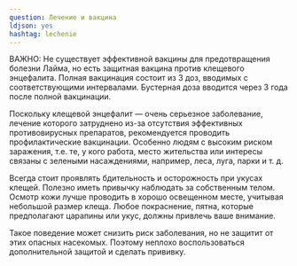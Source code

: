 ```yaml
---
question: Лечение и вакцина
ldjson: yes
hashtag: lechenie
---
```


ВАЖНО: Не существует эффективной вакцины для предотвращения болезни Лайма, но есть защитная вакцина против клещевого энцефалита. Полная вакцинация состоит из 3 доз, вводимых с соответствующими интервалами. Бустерная доза вводится через 3 года после полной вакцинации.

Поскольку клещевой энцефалит — очень серьезное заболевание, лечение которого затруднено из-за отсутствия эффективных противовирусных препаратов, рекомендуется проводить профилактические вакцинации. Особенно людям с высоким риском заражения, т.е. те, у кого работа, место жительства или интересы связаны с зелеными насаждениями, например, леса, луга, парки и т. д.

Всегда стоит проявлять бдительность и осторожность при укусах клещей. Полезно иметь привычку наблюдать за собственным телом. Осмотр кожи лучше проводить в хорошо освещенном месте, учитывая небольшой размер клеща. Любое покраснение, пятна, которые предполагают царапины или укус, должны привлечь ваше внимание.

Такое поведение может снизить риск заболевания, но не защитит от этих опасных насекомых. Поэтому неплохо воспользоваться дополнительной защитой и сделать прививку.

